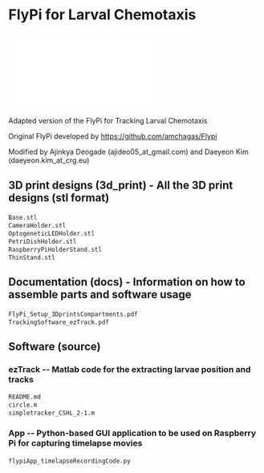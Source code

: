 # FlyPi for Larval Chemotaxis

![Schematic](/docs/FlyPiSchematic.pdf)

Adapted version of the FlyPi for Tracking Larval Chemotaxis

Original FlyPi developed by https://github.com/amchagas/Flypi

Modified by Ajinkya Deogade (ajideo05_at_gmail.com) and Daeyeon Kim (daeyeon.kim_at_crg.eu)

## 3D print designs (3d_print) - All the 3D print designs (stl format)
    Base.stl
    CameraHolder.stl
    OptogeneticLEDHolder.stl
    PetriDishHolder.stl
    RaspberryPiHolderStand.stl
    ThinStand.stl

## Documentation (docs) - Information on how to assemble parts and software usage
    FlyPi_Setup_3DprintsCompartments.pdf
    TrackingSoftware_ezTrack.pdf

## Software (source)
### ezTrack -- Matlab code for the extracting larvae position and tracks
    README.md
    circle.m
    simpletracker_CSHL_2-1.m

### App -- Python-based GUI application to be used on Raspberry Pi for capturing timelapse movies
    flypiApp_timelapseRecordingCode.py
